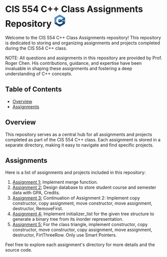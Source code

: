 # CIS 554 C++ Class Assignments Repository <code ><img height="40" src="https://raw.githubusercontent.com/github/explore/80688e429a7d4ef2fca1e82350fe8e3517d3494d/topics/cpp/cpp.png" alt="cpp"></code> 

Welcome to the CIS 554 C++ Class Assignments repository! This repository is dedicated to storing and organizing assignments and projects completed during the CIS 554 C++ class.

NOTE:
All questions and assignments in this repository are provided by Prof. Roger Chen. His contributions, guidance, and expertise have been invaluable in shaping these assignments and fostering a deep understanding of C++ concepts.

## Table of Contents

- [Overview](#overview)
- [Assignments](#assignments)

## Overview

This repository serves as a central hub for all assignments and projects completed as part of the CIS 554 C++ class. Each assignment is stored in a separate directory, making it easy to navigate and find specific projects.

## Assignments

Here is a list of assignments and projects included in this repository:

1. [Assignment 1:](https://github.com/Jitu0110/CIS554_OOP_Cpp/tree/main/Assignment1) Implement merge function.
2. [Assignment 2:](https://github.com/Jitu0110/CIS554_OOP_Cpp/tree/main/Assignment2) Design database to store student course and semester data with GPA, Credits.
3. [Assignment 3:](https://github.com/Jitu0110/CIS554_OOP_Cpp/tree/main/Assignment3) Continuation of Assignment 2: Implement copy constructor, copy assignment, move constructor, move assignment, destructor, RemoveFirst.
4. [Assignment 4:](https://github.com/Jitu0110/CIS554_OOP_Cpp/tree/main/Assignment4) Implement initializer_list for the given tree structure to generate a binary tree from its inorder representation.
5. [Assignment 5:](https://github.com/Jitu0110/CIS554_OOP_Cpp/tree/main/Assignment5) For the class triangle, implement constructor, copy constructor, move constructor, copy assignment,
move assignment, destructor, FirtThreeRow. Only use Smart Pointers.

Feel free to explore each assignment's directory for more details and the source code.
